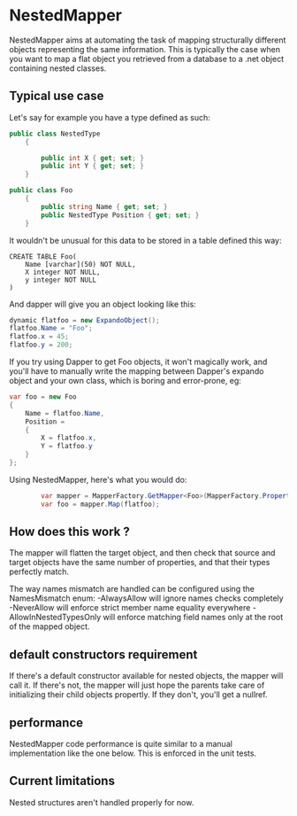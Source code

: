 # NestedMapper

NestedMapper aims at automating the task of mapping structurally different objects representing the same information.
This is typically the case when you want to map a flat object you retrieved from a database to a .net object containing nested classes.


## Typical use case
Let's say for example you have a type defined as such:

```csharp
public class NestedType
    {

        public int X { get; set; }
        public int Y { get; set; }
    }

public class Foo
    {
        public string Name { get; set; }
        public NestedType Position { get; set; }
    }
```

It wouldn't be unusual for this data to be stored in a table defined this way:

```
CREATE TABLE Foo(
	Name [varchar](50) NOT NULL,
	X integer NOT NULL,
	y integer NOT NULL
)
```

And dapper will give you an object looking like this:

```csharp
dynamic flatfoo = new ExpandoObject();
flatfoo.Name = "Foo";
flatfoo.x = 45;
flatfoo.y = 200;

```


If you try using Dapper to get Foo objects, it won't magically work, and you'll have to manually write the mapping between Dapper's expando object and your own class, which is boring and error-prone, eg:

```csharp
var foo = new Foo
{
    Name = flatfoo.Name,
    Position =
    {
        X = flatfoo.x,
        Y = flatfoo.y
    }
};
````

Using NestedMapper, here's what you would do:

```csharp
        var mapper = MapperFactory.GetMapper<Foo>(MapperFactory.PropertyNameEnforcement.InNestedTypesOnly, flatfoo);
        var foo = mapper.Map(flatfoo);

```

## How does this work ?

The mapper will flatten the target object, and then check that source and target objects have the same number of properties, and that their types perfectly match.

The way names mismatch are handled can be configured using the NamesMismatch enum:
-AlwaysAllow will ignore names checks completely
-NeverAllow will enforce strict member name equality everywhere
-AllowInNestedTypesOnly will enforce matching field names only at the root of the mapped object.

## default constructors requirement

If there's a default constructor available for nested objects, the mapper will call it. If there's not, the mapper will just hope the parents take care of initializing their child objects propertly. If they don't, you'll get a nullref.

## performance

NestedMapper code performance is quite similar to a manual implementation like the one below. This is enforced in the unit tests.

## Current limitations

Nested structures aren't handled properly for now.